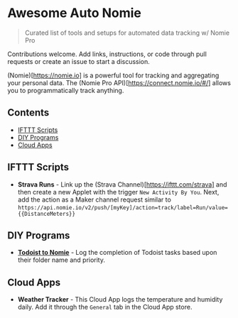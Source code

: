 # Awesome Auto Nomie
> Curated list of tools and setups for automated data tracking w/ Nomie Pro

Contributions welcome. Add links, instructions, or code through pull requests or create an issue to start a discussion.

(Nomie)[https://nomie.io] is a powerful tool for tracking and aggregating your personal data. The (Nomie Pro API)[https://connect.nomie.io/#/] allows you to programmatically track anything.

## Contents
- [IFTTT Scripts](#ifttt-scripts)
- [DIY Programs](#diy-programs)
- [Cloud Apps](#cloud-apps)

## IFTTT Scripts
- **Strava Runs** - Link up the (Strava Channel)[https://ifttt.com/strava] and then create a new Applet with the trigger `New Activity By You`. Next, add the action as a Maker channel request similar to `https://api.nomie.io/v2/push/[myKey]/action=track/label=Run/value={{DistanceMeters}}`

## DIY Programs
- [**Todoist to Nomie**](https://github.com/huberf/TodoistToNomie) - Log the completion of Todoist tasks based upon their folder name and priority.

## Cloud Apps
- **Weather Tracker** - This Cloud App logs the temperature and humidity daily. Add it through the `General` tab in the Cloud App store.

